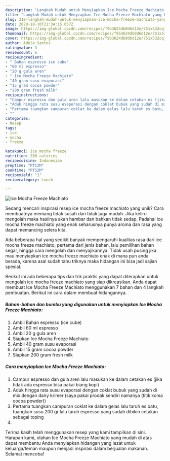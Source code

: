 ```yaml
---
description: "Langkah Mudah untuk Menyiapkan Ice Mocha Freeze Machiato yang Lezat"
title: "Langkah Mudah untuk Menyiapkan Ice Mocha Freeze Machiato yang Lezat"
slug: 318-langkah-mudah-untuk-menyiapkan-ice-mocha-freeze-machiato-yang-lezat
date: 2020-10-10T21:34:15.657Z
image: https://img-global.cpcdn.com/recipes/f9b3624db0d6d12e/751x532cq70/ice-mocha-freeze-machiato-foto-resep-utama.jpg
thumbnail: https://img-global.cpcdn.com/recipes/f9b3624db0d6d12e/751x532cq70/ice-mocha-freeze-machiato-foto-resep-utama.jpg
cover: https://img-global.cpcdn.com/recipes/f9b3624db0d6d12e/751x532cq70/ice-mocha-freeze-machiato-foto-resep-utama.jpg
author: Adele Santos
ratingvalue: 3
reviewcount: 6
recipeingredient:
- " Bahan espresso ice cube"
- "60 ml espresso"
- "20 g gula aren"
- " Ice Mocha Freeze Machiato"
- "40 gram susu evaporasi"
- "15 gram cocoa powder"
- "200 gram fresh milk"
recipeinstructions:
- "Campur espresso dan gula aren lalu masukan ke dalam cetakan es (jika tidak ada espresso bisa pakai biang kopi)"
- "Aduk hingga rata susu evaporasi dengan coklat bubuk yang sudah di mix dengan dairy krimer (saya pakai prodak sendiri namanya (titik koma cocoa powder))"
- "Pertama tuangkan campuran coklat ke dalam gelas lalu taruh es batu, tuangkan susu 200 gr lalu taruh espresso yang sudah dibikin cetakan sebagai toping"
- ""
categories:
- Resep
tags:
- ice
- mocha
- freeze

katakunci: ice mocha freeze 
nutrition: 280 calories
recipecuisine: Indonesian
preptime: "PT12M"
cooktime: "PT52M"
recipeyield: "1"
recipecategory: Lunch

---
```



![Ice Mocha Freeze Machiato](https://img-global.cpcdn.com/recipes/f9b3624db0d6d12e/751x532cq70/ice-mocha-freeze-machiato-foto-resep-utama.jpg)

Sedang mencari inspirasi resep ice mocha freeze machiato yang unik? Cara membuatnya memang tidak susah dan tidak juga mudah. Jika keliru mengolah maka hasilnya akan hambar dan bahkan tidak sedap. Padahal ice mocha freeze machiato yang enak seharusnya punya aroma dan rasa yang dapat memancing selera kita.

Ada beberapa hal yang sedikit banyak mempengaruhi kualitas rasa dari ice mocha freeze machiato, pertama dari jenis bahan, lalu pemilihan bahan segar, hingga cara mengolah dan menyajikannya. Tidak usah pusing jika mau menyiapkan ice mocha freeze machiato enak di mana pun anda berada, karena asal sudah tahu triknya maka hidangan ini bisa jadi sajian spesial.




Berikut ini ada beberapa tips dan trik praktis yang dapat diterapkan untuk mengolah ice mocha freeze machiato yang siap dikreasikan. Anda dapat membuat Ice Mocha Freeze Machiato menggunakan 7 bahan dan 4 langkah pembuatan. Berikut ini cara dalam membuat hidangannya.

<!--inarticleads1-->

##### Bahan-bahan dan bumbu yang digunakan untuk menyiapkan Ice Mocha Freeze Machiato:

1. Ambil  Bahan espresso (ice cube)
1. Ambil 60 ml espresso
1. Ambil 20 g gula aren
1. Siapkan  Ice Mocha Freeze Machiato
1. Ambil 40 gram susu evaporasi
1. Ambil 15 gram cocoa powder
1. Siapkan 200 gram fresh milk




<!--inarticleads2-->

##### Cara menyiapkan Ice Mocha Freeze Machiato:

1. Campur espresso dan gula aren lalu masukan ke dalam cetakan es (jika tidak ada espresso bisa pakai biang kopi)
1. Aduk hingga rata susu evaporasi dengan coklat bubuk yang sudah di mix dengan dairy krimer (saya pakai prodak sendiri namanya (titik koma cocoa powder))
1. Pertama tuangkan campuran coklat ke dalam gelas lalu taruh es batu, tuangkan susu 200 gr lalu taruh espresso yang sudah dibikin cetakan sebagai toping
1. 




Terima kasih telah menggunakan resep yang kami tampilkan di sini. Harapan kami, olahan Ice Mocha Freeze Machiato yang mudah di atas dapat membantu Anda menyiapkan hidangan yang lezat untuk keluarga/teman maupun menjadi inspirasi dalam berjualan makanan. Selamat mencoba!
